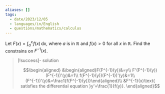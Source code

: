 ```yaml
---
aliases: []
tags:
  - date/2023/12/05
  - languages/in/English
  - questions/mathematics/calculus
---
```


Let $F(x)=\int_a^x\!f(x)\,\mathrm{d}x$, where $a$ is in $\mathbb{R}$ and $f(x)>0$ for all $x$ in $\mathbb{R}$. Find the constrains on $F^{-1}(x)$.

> [!success]- solution
>
> $$\begin{aligned}
&\begin{aligned}F(F^{-1}(y))&=y\\
F'(F^{-1}(y))(F^{-1})'(y)&=1\\
f(F^{-1}(y))(F^{-1})'(y)&=1\\
(F^{-1})'(y)&=\frac1{f(F^{-1}(y))}\end{aligned}\\
&F^{-1}(x)\text{ satisfies the differential equation }y'=\frac{1}{f(y)}.
\end{aligned}$$
